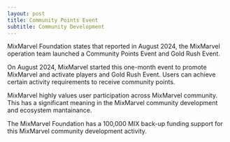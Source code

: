 ```yaml
---
layout: post
title: Community Points Event 
subtitle: Community Development 
---
```


MixMarvel Foundation states that reported in August 2024, the MixMarvel operation team launched a Community Points Event and Gold Rush Event.

On August 2024, MixMarvel started this one-month event to promote MixMarvel and activate players and Gold Rush Event. Users can achieve certain activity requirements to receive community points. 

MixMarvel highly values user participation across MixMarvel community. This has a significant meaning in the MixMarvel community development and ecosystem mantainance. 

The MixMarvel Foundation has a 100,000 MIX back-up funding support for this MixMarvel community development activity. 
